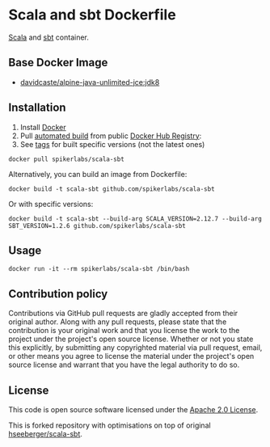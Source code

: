# Scala and sbt Dockerfile

[Scala](http://www.scala-lang.org) and [sbt](http://www.scala-sbt.org) container.



## Base Docker Image ##

* [davidcaste/alpine-java-unlimited-jce:jdk8](https://hub.docker.com/r/davidcaste/alpine-java-unlimited-jce)


## Installation ##

1. Install [Docker](https://www.docker.com)
2. Pull [automated build](https://hub.docker.com/r/spikerlabs/scala-sbt/) from public [Docker Hub Registry](https://hub.docker.com):
3. See [tags](https://hub.docker.com/r/spikerlabs/scala-sbt/tags/) for built specific versions (not the latest ones)
```
docker pull spikerlabs/scala-sbt
```
Alternatively, you can build an image from Dockerfile:
```
docker build -t scala-sbt github.com/spikerlabs/scala-sbt
```
Or with specific versions:
```
docker build -t scala-sbt --build-arg SCALA_VERSION=2.12.7 --build-arg SBT_VERSION=1.2.6 github.com/spikerlabs/scala-sbt
```

## Usage ##

```
docker run -it --rm spikerlabs/scala-sbt /bin/bash
```


## Contribution policy ##

Contributions via GitHub pull requests are gladly accepted from their original author. Along with any pull requests, please state that the contribution is your original work and that you license the work to the project under the project's open source license. Whether or not you state this explicitly, by submitting any copyrighted material via pull request, email, or other means you agree to license the material under the project's open source license and warrant that you have the legal authority to do so.


## License ##

This code is open source software licensed under the [Apache 2.0 License](http://www.apache.org/licenses/LICENSE-2.0.html).

This is forked repository with optimisations on top of original [hseeberger/scala-sbt](https://github.com/hseeberger/scala-sbt).
